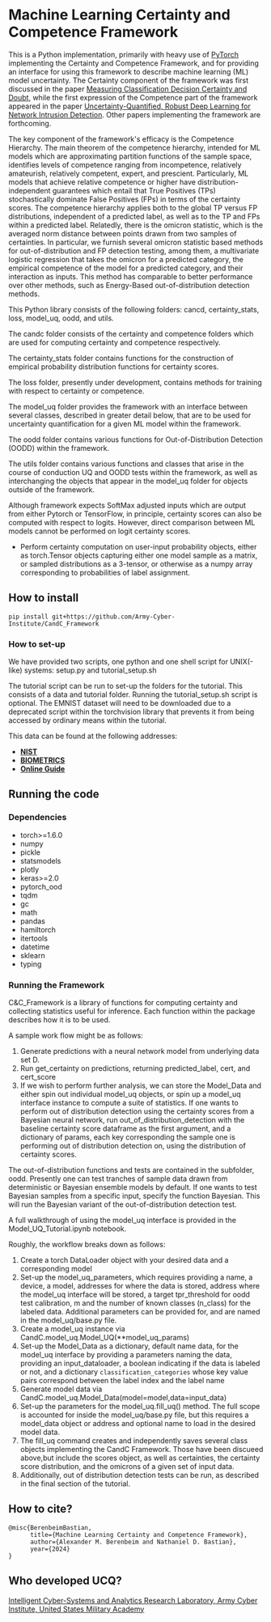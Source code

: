 # Machine Learning Certainty and Competence Framework

This is a Python implementation, primarily with heavy use of [PyTorch](https://pytorch.org) implementing the Certainty and Competence Framework, and for providing an interface for using this framework to describe machine learning (ML) model uncertainty. The Certainty component of the framework was first discussed in the paper [Measuring Classification Decision Certainty and Doubt](https://arxiv.org/abs/2303.14568), while the first expression of the Competence part of the framework appeared in the paper [Uncertainty-Quantified, Robust Deep Learning for Network Intrusion Detection](https://ieeexplore.ieee.org/abstract/document/10407559).  Other papers implementing the framework are forthcoming.

The key component of the framework's efficacy is the Competence Hierarchy. The main theorem of the competence hierarchy, intended for ML models which are approximating partition functions of the sample space, identifies levels of competence ranging from incompetence, relatively amateurish, relatively competent, expert, and prescient. Particularly, ML models that achieve relative competence or higher have distribution-independent guarantees which entail that True Positives (TPs) stochastically dominate False Positives (FPs) in terms of the certainty scores. The competence hierarchy applies both to the global TP versus FP distributions, independent of a predicted label, as well as to the TP and FPs within a predicted label. Relatedly, there is the omicron statistic, which is the averaged norm distance between points drawn from two samples of certainties. In particular, we furnish several omicron statistic based methods for out-of-distribution and FP detection testing, among them, a multivariate logistic regression that takes the omicron for a predicted category, the empirical competence of the model for a predicted category, and their interaction as inputs. This method has comparable to better performance over other methods, such as Energy-Based out-of-distribution detection methods.

This Python library consists of the following folders: cancd, certainty_stats, loss, model_uq, oodd, and utils. 

The candc folder consists of the certainty and competence folders which are used for computing certainty and competence respectively. 

The certainty_stats folder contains functions for the construction of empirical probability distribution functions for certainty scores.

The loss folder, presently under development, contains methods for training with respect to certainty or competence.

The model_uq folder provides the framework with an interface between several classes, described in greater detail below, that are to be used for uncertainty quantification for a given ML model within the framework.

The oodd folder contains various functions for Out-of-Distribution Detection (OODD) within the framework.

The utils folder contains various functions and classes that arise in the course of conduction UQ and OODD tests within the framework, as well as interchanging the objects that appear in the model_uq folder for objects outside of the framework.


Although framework expects SoftMax adjusted inputs which are output from either Pytorch or TensorFlow, in principle, certainty scores can also be computed with respect to logits. However, direct comparison between ML models cannot be performed on logit certainty scores.


* Perform certainty computation on user-input probability objects, either as torch.Tensor objects capturing either one model sample as a matrix, or sampled distributions as a 3-tensor, or otherwise as a numpy array corresponding to probabilities of label assignment.


## How to install

```
pip install git+https://github.com/Army-Cyber-Institute/CandC_Framework
```
### How to set-up

We have provided two scripts, one python and one shell script for UNIX(-like) systems: setup.py and tutorial_setup.sh

The tutorial script can be run to set-up the folders for the tutorial. This consists of a data and tutorial folder. Running the tutorial_setup.sh script is optional. The EMNIST dataset will need to be downloaded due to a deprecated script within the torchvision library that prevents it from being accessed by ordinary means within the tutorial.

This data can be found at the following addresses:
* **[NIST](https://www.nist.gov/itl/products-and-services/emnist-dataset)**
* **[BIOMETRICS](https://biometrics.nist.gov/cs_links/EMNIST/gzip.zip)**
* **[Online Guide](https://marvinschmitt.com/blog/emnist-manual-loading/)**

## Running the code
### Dependencies
* torch>=1.6.0
* numpy
* pickle
* statsmodels
* plotly
* keras>=2.0
* pytorch_ood
* tqdm
* gc
* math
* pandas
* hamiltorch
* itertools
* datetime
* sklearn
* typing

  
### Running the Framework

C&C_Framework is a library of functions for computing certainty and collecting statistics useful for inference. Each function within the package describes how it is to be used. 

A sample work flow might be as follows:

1. Generate predictions with a neural network model from underlying data set D.
2. Run get_certainty on predictions, returning predicted_label, cert, and cert_score
3. If we wish to perform further analysis, we can store the Model_Data and either spin out individual model_uq objects, or spin up a model_uq interface instance to compute a suite of statistics.
If one wants to perform out of distribution detection using the certainty scores from a Bayesian neural network, run out_of_distribution_detection with the baseline certainty score dataframe as the first argument, and a dictionary of params, each key corresponding the sample one is performing out of distribution detection on, using the distribution of certainty scores. 

The out-of-distribution functions and tests are contained in the subfolder, oodd. Presently one can test tranches of sample data drawn from deterministic or Bayesian ensemble models by default. If one wants to test Bayesian samples from a specific input, specify the function Bayesian. This will run the Bayesian variant of the out-of-distribution detection test.

A full walkthrough of using the model_uq interface is provided in the Model_UQ_Tutorial.ipynb notebook.

Roughly, the workflow breaks down as follows:

1. Create a torch DataLoader object with your desired data and a corresponding model
2. Set-up the model_uq_parameters, which requires providing a name, a device, a model, addresses for where the data is stored, address where the model_uq interface will be stored, a target tpr_threshold for oodd test calibration, m and the number of known classes (n_class) for the labeled data. Additional parameters can be provided for, and are named in the model_uq/base.py file.
3. Create a model_uq instance via CandC.model_uq.Model_UQ(**model_uq_params)
4. Set-up the Model_Data as a dictionary, default name data, for the model_uq interface by providing a parameters naming the data, providing an input_dataloader, a boolean indicating if the data is labeled or not, and a dictionary `classification_categories` whose key value pairs correspond between the label index and the label name
5. Generate model data via CandC.model_uq.Model_Data(model=model,data=input_data)
6. Set-up the parameters for the model_uq.fill_uq() method. The full scope is accounted for inside the model_uq/base.py file, but this requires a model_data object or address and optional name to load in the desired model data.
7. The fill_uq command creates and independently saves several class objects implementing the CandC Framework. Those have been discueed above,but include the scores object, as well as certainties, the certainty score distribution, and the omicrons of a given set of input data.
8. Additionally, out of distribution detection tests can be run, as described in the final section of the tutorial.

## How to cite?
```
@misc{BerenbeimBastian,
      title={Machine Learning Certainty and Competence Framework}, 
      author={Alexander M. Berenbeim and Nathaniel D. Bastian},
      year={2024}
}
```

## Who developed UCQ?
[Intelligent Cyber-Systems and Analytics Research Laboratory, Army Cyber Institute, United States Military Academy](https://cyber.army.mil/Research/Research-Labs/ICSARL/)
